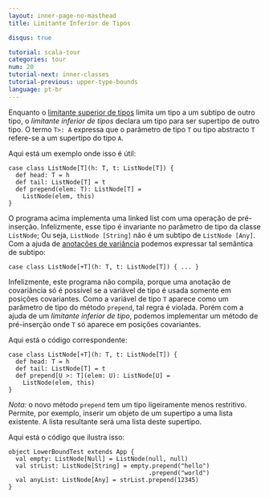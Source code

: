 ```yaml
---
layout: inner-page-no-masthead
title: Limitante Inferior de Tipos

disqus: true

tutorial: scala-tour
categories: tour
num: 20
tutorial-next: inner-classes
tutorial-previous: upper-type-bounds
language: pt-br
---
```


Enquanto o [limitante superior de tipos](upper-type-bounds.html) limita um tipo a um subtipo de outro tipo, o *limitante inferior de tipos* declara um tipo para ser supertipo de outro tipo. O termo `T>: A` expressa que o parâmetro de tipo `T` ou tipo abstracto `T` refere-se a um supertipo do tipo `A`.

Aqui está um exemplo onde isso é útil:

```tut
case class ListNode[T](h: T, t: ListNode[T]) {
  def head: T = h
  def tail: ListNode[T] = t
  def prepend(elem: T): ListNode[T] =
    ListNode(elem, this)
}
```

O programa acima implementa uma linked list com uma operação de pré-inserção. Infelizmente, esse tipo é invariante no parâmetro de tipo da classe `ListNode`; Ou seja, `ListNode [String]` não é um subtipo de `ListNode [Any]`. Com a ajuda de [anotações de variância](variances.html) podemos expressar tal semântica de subtipo:

```
case class ListNode[+T](h: T, t: ListNode[T]) { ... }
```

Infelizmente, este programa não compila, porque uma anotação de covariância só é possível se a variável de tipo é usada somente em posições covariantes. Como a variável de tipo `T` aparece como um parâmetro de tipo do método `prepend`, tal regra é violada. Porém com a ajuda de um *limitante inferior de tipo*, podemos implementar um método de pré-inserção onde `T` só aparece em posições covariantes.

Aqui está o código correspondente:

```tut
case class ListNode[+T](h: T, t: ListNode[T]) {
  def head: T = h
  def tail: ListNode[T] = t
  def prepend[U >: T](elem: U): ListNode[U] =
    ListNode(elem, this)
}
```

_Nota:_ o novo método `prepend` tem um tipo ligeiramente menos restritivo. Permite, por exemplo, inserir um objeto de um supertipo a uma lista existente. A lista resultante será uma lista deste supertipo.

Aqui está o código que ilustra isso:

```tut
object LowerBoundTest extends App {
  val empty: ListNode[Null] = ListNode(null, null)
  val strList: ListNode[String] = empty.prepend("hello")
                                       .prepend("world")
  val anyList: ListNode[Any] = strList.prepend(12345)
}
```

